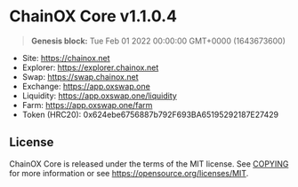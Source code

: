 ChainOX Core v1.1.0.4
===============================

> **Genesis block:**
> Tue Feb 01 2022 00:00:00 GMT+0000 (1643673600)

- Site: https://chainox.net
- Explorer: https://explorer.chainox.net
- Swap: https://swap.chainox.net
- Exchange: https://app.oxswap.one
- Liquidity: https://app.oxswap.one/liquidity
- Farm: https://app.oxswap.one/farm
- Token (HRC20): 0x624ebe6756887b792F693BA65195292187E27429

License
-------

ChainOX Core is released under the terms of the MIT license. See [COPYING](COPYING) for more
information or see https://opensource.org/licenses/MIT.
